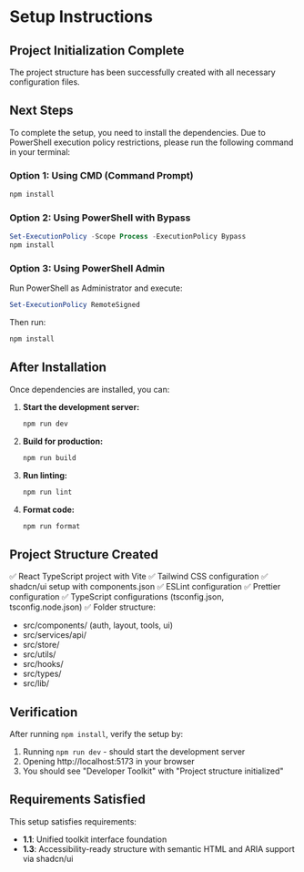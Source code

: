 # Setup Instructions

## Project Initialization Complete

The project structure has been successfully created with all necessary configuration files.

## Next Steps

To complete the setup, you need to install the dependencies. Due to PowerShell execution policy restrictions, please run the following command in your terminal:

### Option 1: Using CMD (Command Prompt)
```cmd
npm install
```

### Option 2: Using PowerShell with Bypass
```powershell
Set-ExecutionPolicy -Scope Process -ExecutionPolicy Bypass
npm install
```

### Option 3: Using PowerShell Admin
Run PowerShell as Administrator and execute:
```powershell
Set-ExecutionPolicy RemoteSigned
```
Then run:
```powershell
npm install
```

## After Installation

Once dependencies are installed, you can:

1. **Start the development server:**
   ```bash
   npm run dev
   ```

2. **Build for production:**
   ```bash
   npm run build
   ```

3. **Run linting:**
   ```bash
   npm run lint
   ```

4. **Format code:**
   ```bash
   npm run format
   ```

## Project Structure Created

✅ React TypeScript project with Vite
✅ Tailwind CSS configuration
✅ shadcn/ui setup with components.json
✅ ESLint configuration
✅ Prettier configuration
✅ TypeScript configurations (tsconfig.json, tsconfig.node.json)
✅ Folder structure:
  - src/components/ (auth, layout, tools, ui)
  - src/services/api/
  - src/store/
  - src/utils/
  - src/hooks/
  - src/types/
  - src/lib/

## Verification

After running `npm install`, verify the setup by:
1. Running `npm run dev` - should start the development server
2. Opening http://localhost:5173 in your browser
3. You should see "Developer Toolkit" with "Project structure initialized"

## Requirements Satisfied

This setup satisfies requirements:
- **1.1**: Unified toolkit interface foundation
- **1.3**: Accessibility-ready structure with semantic HTML and ARIA support via shadcn/ui
